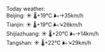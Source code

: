 Today weather:  
Beijing: ☀️   🌡️+19°C 🌬️→35km/h  
Tianjin: ☀️   🌡️+19°C 🌬️↘26km/h  
Shijiazhuang: ☀️   🌡️+20°C 🌬️→14km/h  
Tangshan: ☀️   🌡️+22°C 🌬️↘29km/h  
